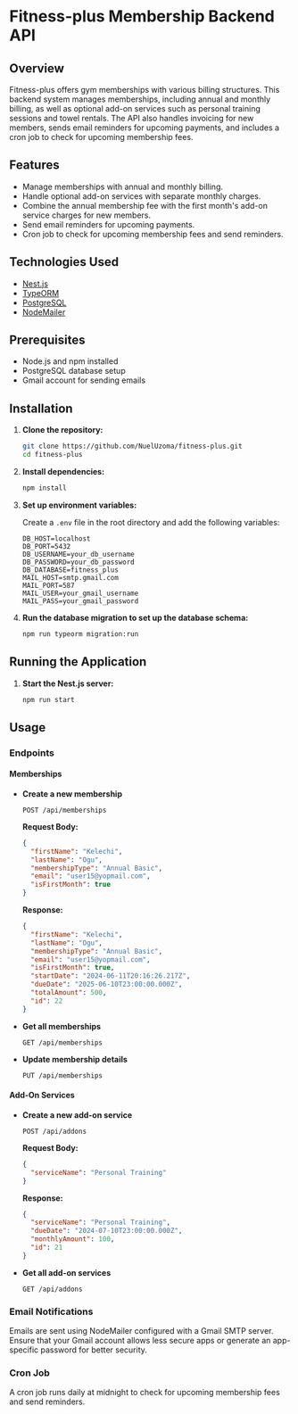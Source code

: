 # Fitness-plus Membership Backend API

## Overview

Fitness-plus offers gym memberships with various billing structures. This backend system manages memberships, including annual and monthly billing, as well as optional add-on services such as personal training sessions and towel rentals. The API also handles invoicing for new members, sends email reminders for upcoming payments, and includes a cron job to check for upcoming membership fees.

## Features

- Manage memberships with annual and monthly billing.
- Handle optional add-on services with separate monthly charges.
- Combine the annual membership fee with the first month's add-on service charges for new members.
- Send email reminders for upcoming payments.
- Cron job to check for upcoming membership fees and send reminders.

## Technologies Used

- [Nest.js](https://nestjs.com/)
- [TypeORM](https://typeorm.io/)
- [PostgreSQL](https://www.postgresql.org/)
- [NodeMailer](https://nodemailer.com/)

## Prerequisites

- Node.js and npm installed
- PostgreSQL database setup
- Gmail account for sending emails

## Installation

1. **Clone the repository:**

    ```sh
    git clone https://github.com/NuelUzoma/fitness-plus.git
    cd fitness-plus
    ```

2. **Install dependencies:**

    ```sh
    npm install
    ```

3. **Set up environment variables:**

    Create a `.env` file in the root directory and add the following variables:

    ```env
    DB_HOST=localhost
    DB_PORT=5432
    DB_USERNAME=your_db_username
    DB_PASSWORD=your_db_password
    DB_DATABASE=fitness_plus
    MAIL_HOST=smtp.gmail.com
    MAIL_PORT=587
    MAIL_USER=your_gmail_username
    MAIL_PASS=your_gmail_password
    ```

4. **Run the database migration to set up the database schema:**

    ```sh
    npm run typeorm migration:run
    ```

## Running the Application

1. **Start the Nest.js server:**

    ```sh
    npm run start
    ```

## Usage

### Endpoints

#### Memberships

- **Create a new membership**

    ```http
    POST /api/memberships
    ```

    **Request Body:**

    ```json
    {
      "firstName": "Kelechi",
      "lastName": "Ogu",
      "membershipType": "Annual Basic",
      "email": "user15@yopmail.com",
      "isFirstMonth": true
    }
    ```

    **Response:**

    ```json
    {
      "firstName": "Kelechi",
      "lastName": "Ogu",
      "membershipType": "Annual Basic",
      "email": "user15@yopmail.com",
      "isFirstMonth": true,
      "startDate": "2024-06-11T20:16:26.217Z",
      "dueDate": "2025-06-10T23:00:00.000Z",
      "totalAmount": 500,
      "id": 22
    }
    ```

- **Get all memberships**

    ```http
    GET /api/memberships
    ```

  
- **Update membership details**

    ```http
    PUT /api/memberships
    ```

#### Add-On Services

- **Create a new add-on service**

    ```http
    POST /api/addons
    ```

    **Request Body:**

    ```json
    {
      "serviceName": "Personal Training"
    }
    ```

    **Response:**

    ```json
    {
      "serviceName": "Personal Training",
      "dueDate": "2024-07-10T23:00:00.000Z",
      "monthlyAmount": 100,
      "id": 21
    }
    ```

- **Get all add-on services**

    ```http
    GET /api/addons
    ```

### Email Notifications

Emails are sent using NodeMailer configured with a Gmail SMTP server. Ensure that your Gmail account allows less secure apps or generate an app-specific password for better security.

### Cron Job

A cron job runs daily at midnight to check for upcoming membership fees and send reminders.

